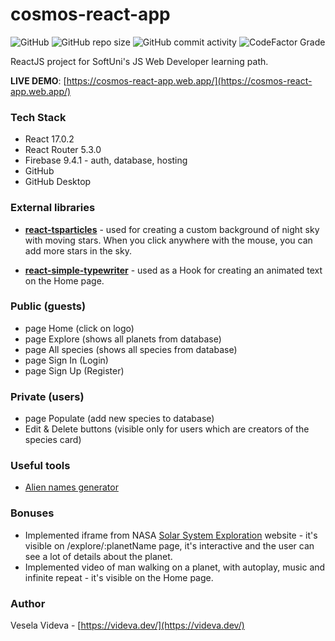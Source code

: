 # cosmos-react-app 
![GitHub](https://img.shields.io/github/license/VeselaVideva/cosmos-react-app?color=blue&style=for-the-badge) ![GitHub repo size](https://img.shields.io/github/repo-size/VeselaVideva/cosmos-react-app?style=for-the-badge) ![GitHub commit activity](https://img.shields.io/github/commit-activity/m/VeselaVideva/cosmos-react-app?label=commits&style=for-the-badge) ![CodeFactor Grade](https://img.shields.io/codefactor/grade/github/VeselaVideva/cosmos-react-app/master?style=for-the-badge)

ReactJS project for SoftUni's JS Web Developer learning path.

**LIVE DEMO**: [https://cosmos-react-app.web.app/](https://cosmos-react-app.web.app/)


### Tech Stack

- React 17.0.2
- React Router 5.3.0
- Firebase 9.4.1 - auth, database, hosting
- GitHub
- GitHub Desktop


### External libraries
- **[react-tsparticles](https://www.npmjs.com/package/react-tsparticles)** - used for creating a custom background of night sky with moving stars. When you click anywhere with the mouse, you can add more stars in the sky.

- **[react-simple-typewriter](https://www.npmjs.com/package/react-simple-typewriter)** - used as a Hook for creating an animated text on the Home page.


### Public (guests)

- page Home (click on logo)
- page Explore (shows all planets from database)
- page All species (shows all species from database)
- page Sign In (Login)
- page Sign Up (Register)


### Private (users)

- page Populate (add new species to database)
- Edit & Delete buttons (visible only for users which are creators of the species card)


### Useful tools

- [Alien names generator](https://www.fantasynamegenerators.com/alien-names.php)


### Bonuses

- Implemented iframe from NASA [Solar System Exploration](https://solarsystem.nasa.gov/planets/overview/) website - it's visible on /explore/:planetName page, it's interactive and the user can see a lot of details about the planet.
- Implemented video of man walking on a planet, with autoplay, music and infinite repeat - it's visible on the Home page.


### Author
Vesela Videva - [https://videva.dev/](https://videva.dev/)